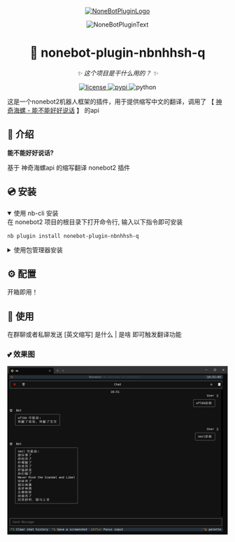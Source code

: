 <div align="center">
  <a href="https://v2.nonebot.dev/store"><img src="https://github.com/A-kirami/nonebot-plugin-nbnhhsh-q/blob/resources/nbp_logo.png" width="180" height="180" alt="NoneBotPluginLogo"></a>
  <br>
  <p><img src="https://github.com/A-kirami/nonebot-plugin-nbnhhsh-q/blob/resources/NoneBotPlugin.svg" width="240" alt="NoneBotPluginText"></p>
</div>

<div align="center">

# 🦄 nonebot-plugin-nbnhhsh-q

_✨ 这个项目是干什么用的？ ✨_

<a href="./LICENSE">
    <img src="https://img.shields.io/github/license/qingzhixing/nonebot-plugin-nbnhhsh-q.svg" alt="license">
</a>
<a href="https://pypi.python.org/pypi/nonebot-plugin-nbnhhsh-q">
    <img src="https://img.shields.io/pypi/v/nonebot-plugin-nbnhhsh-q.svg" alt="pypi">
</a>
<img src="https://img.shields.io/badge/python-3.9+-blue.svg" alt="python">

</div>

这是一个nonebot2机器人框架的插件，用于提供缩写中文的翻译，调用了 【 [神奇海螺 - 能不能好好说话](https://github.com/itorr/nbnhhsh) 】 的api

## 📖 介绍

**能不能好好说话?**

基于 神奇海螺api 的缩写翻译 nonebot2 插件

## 💿 安装

<details open>
<summary>使用 nb-cli 安装</summary>
在 nonebot2 项目的根目录下打开命令行, 输入以下指令即可安装

    nb plugin install nonebot-plugin-nbnhhsh-q

</details>

<details>
<summary>使用包管理器安装</summary>
在 nonebot2 项目的插件目录下, 打开命令行, 根据你使用的包管理器, 输入相应的安装命令

<details>
<summary>pip</summary>

    pip install nonebot-plugin-nbnhhsh-q

</details>
<details>
<summary>pdm</summary>

    pdm add nonebot-plugin-nbnhhsh-q

</details>
<details>
<summary>poetry</summary>

    poetry add nonebot-plugin-nbnhhsh-q

</details>
<details>
<summary>conda</summary>

    conda install nonebot-plugin-nbnhhsh-q

</details>

打开 nonebot2 项目根目录下的 `pyproject.toml` 文件, 在 `[tool.nonebot]` 部分追加写入

    plugins = ["nonebot_plugin_nbnhhsh_q"]

</details>

## ⚙️ 配置

开箱即用！

## 🎉 使用

在群聊或者私聊发送 \[英文缩写\] 是什么 | 是啥 即可触发翻译功能

### 💕 效果图

![效果图](./static/效果图.png)
